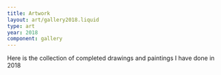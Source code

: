 ```yaml
---
title: Artwork
layout: art/gallery2018.liquid
type: art
year: 2018
component: gallery
---
```


Here is the collection of completed drawings and paintings I have done in 2018
